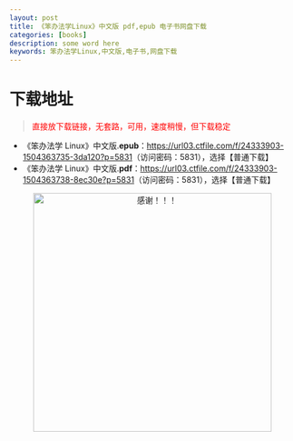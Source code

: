 ```yaml
---
layout: post
title: 《笨办法学Linux》中文版 pdf,epub 电子书网盘下载
categories: [books]
description: some word here
keywords: 笨办法学Linux,中文版,电子书,网盘下载
---
```


# 下载地址

> <p style="color:red" >直接放下载链接，无套路，可用，速度稍慢，但下载稳定</p>

- 《笨办法学 Linux》中文版.**epub**：<https://url03.ctfile.com/f/24333903-1504363735-3da120?p=5831>（访问密码：5831），选择【普通下载】
- 《笨办法学 Linux》中文版.**pdf**：<https://url03.ctfile.com/f/24333903-1504363738-8ec30e?p=5831>（访问密码：5831），选择【普通下载】

<div align="center"><img src="https://pic.imgdb.cn/item/6707df6bd29ded1a8ce37031.gif" alt="感谢！！！" width="420px" height="auto"/></div>
